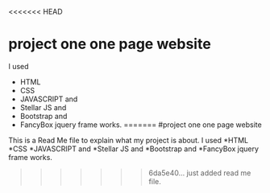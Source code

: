 <<<<<<< HEAD
# project one one page website

I used
* HTML
* CSS
* JAVASCRIPT and
* Stellar JS and
* Bootstrap and
* FancyBox jquery frame works.
=======
#project one one page website

This is a Read Me file to explain what my project is about. I used
*HTML
*CSS
*JAVASCRIPT and
*Stellar JS and
*Bootstrap and
*FancyBox jquery frame works.
>>>>>>> 6da5e40... just added read me file.
